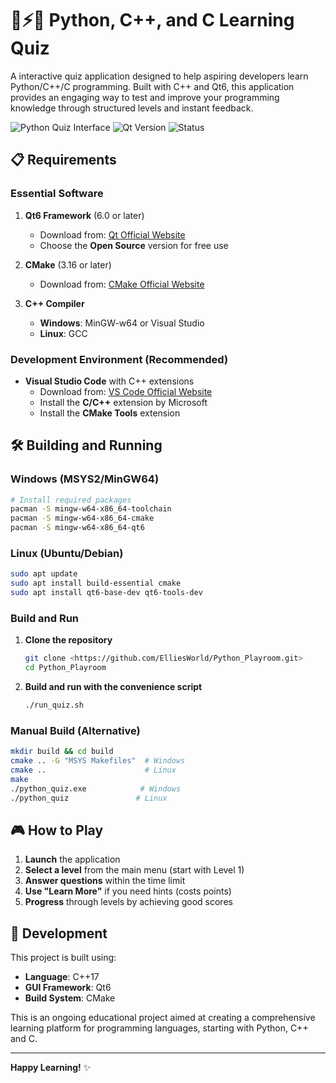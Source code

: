 # 🐍⚡🔧 Python, C++, and C Learning Quiz

A interactive quiz application designed to help aspiring developers learn Python/C++/C programming.
Built with C++ and Qt6, this application provides an engaging way to test and improve your programming knowledge through structured levels and instant feedback.

![Python Quiz Interface](https://img.shields.io/badge/Language-C++-blue.svg)
![Qt Version](https://img.shields.io/badge/Qt-6.x-green.svg)
![Status](https://img.shields.io/badge/Status-In%20Development-orange.svg)

## 📋 Requirements

### Essential Software

1. **Qt6 Framework** (6.0 or later)
   - Download from: [Qt Official Website](https://www.qt.io/download)
   - Choose the **Open Source** version for free use

2. **CMake** (3.16 or later)
   - Download from: [CMake Official Website](https://cmake.org/download/)

3. **C++ Compiler**
   - **Windows**: MinGW-w64 or Visual Studio
   - **Linux**: GCC

### Development Environment (Recommended)

- **Visual Studio Code** with C++ extensions
  - Download from: [VS Code Official Website](https://code.visualstudio.com/)
  - Install the **C/C++** extension by Microsoft
  - Install the **CMake Tools** extension

## 🛠️ Building and Running

### Windows (MSYS2/MinGW64)

```bash
# Install required packages
pacman -S mingw-w64-x86_64-toolchain
pacman -S mingw-w64-x86_64-cmake
pacman -S mingw-w64-x86_64-qt6
```

### Linux (Ubuntu/Debian)

```bash
sudo apt update
sudo apt install build-essential cmake
sudo apt install qt6-base-dev qt6-tools-dev
```

### Build and Run

1. **Clone the repository**

   ```bash
   git clone <https://github.com/ElliesWorld/Python_Playroom.git>
   cd Python_Playroom
   ```

2. **Build and run with the convenience script**

   ```bash
   ./run_quiz.sh
   ```

### Manual Build (Alternative)

```bash
mkdir build && cd build
cmake .. -G "MSYS Makefiles"  # Windows
cmake ..                      # Linux
make
./python_quiz.exe            # Windows
./python_quiz               # Linux
```

## 🎮 How to Play

1. **Launch** the application
2. **Select a level** from the main menu (start with Level 1)
3. **Answer questions** within the time limit
4. **Use "Learn More"** if you need hints (costs points)
5. **Progress** through levels by achieving good scores

## 🔧 Development

This project is built using:

- **Language**: C++17
- **GUI Framework**: Qt6
- **Build System**: CMake

This is an ongoing educational project aimed at creating a comprehensive learning platform for programming languages, starting with Python, C++ and C.

---

**Happy Learning!** ✨
